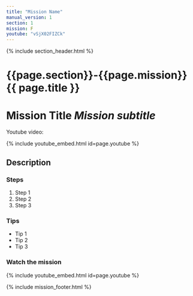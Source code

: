 ```yaml
---
title: "Mission Name"
manual_version: 1
section: 1
mission: F
youtube: "vSjX02FIZCk"
---
```

{% include section_header.html %}

# {{page.section}}-{{page.mission}} {{ page.title }}

# Mission Title *Mission subtitle*

Youtube video: 

{% include youtube_embed.html id=page.youtube %}

## Description

### Steps

1. Step 1
2. Step 2
3. Step 3

### Tips

* Tip 1
* Tip 2
* Tip 3

### Watch the mission

{% include youtube_embed.html id=page.youtube %}

{% include mission_footer.html %}
